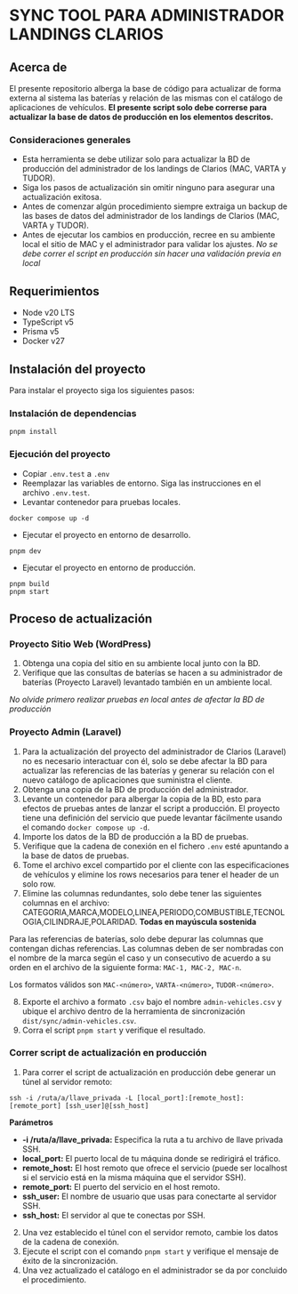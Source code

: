 # SYNC TOOL PARA ADMINISTRADOR LANDINGS CLARIOS

## Acerca de

El presente repositorio alberga la base de código para actualizar de forma externa al sistema las baterías y relación de las mismas con el catálogo de aplicaciones de vehículos. **El presente script solo debe correrse para actualizar la base de datos de producción en los elementos descritos.**

### Consideraciones generales

- Esta herramienta se debe utilizar solo para actualizar la BD de producción del administrador de los landings de Clarios (MAC, VARTA y TUDOR).
- Siga los pasos de actualización sin omitir ninguno para asegurar una actualización exitosa.
- Antes de comenzar algún procedimiento siempre extraiga un backup de las bases de datos del administrador de los landings de Clarios (MAC, VARTA y TUDOR).
- Antes de ejecutar los cambios en producción, recree en su ambiente local el sitio de MAC y el administrador para validar los ajustes. _No se debe correr el script en producción sin hacer una validación previa en local_

## Requerimientos

- Node v20 LTS
- TypeScript v5
- Prisma v5
- Docker v27

## Instalación del proyecto

Para instalar el proyecto siga los siguientes pasos:

### Instalación de dependencias

```
pnpm install
```

### Ejecución del proyecto

- Copiar `.env.test` a `.env`
- Reemplazar las variables de entorno. Siga las instrucciones en el archivo `.env.test`.
- Levantar contenedor para pruebas locales.

```
docker compose up -d
```

- Ejecutar el proyecto en entorno de desarrollo.

```
pnpm dev
```

- Ejecutar el proyecto en entorno de producción.

```
pnpm build
pnpm start
```

## Proceso de actualización

### Proyecto Sitio Web (WordPress)

1. Obtenga una copia del sitio en su ambiente local junto con la BD.
2. Verifique que las consultas de baterías se hacen a su administrador de baterías (Proyecto Laravel) levantado también en un ambiente local.

_No olvide primero realizar pruebas en local antes de afectar la BD de producción_

### Proyecto Admin (Laravel)

1. Para la actualización del proyecto del administrador de Clarios (Laravel) no es necesario interactuar con él, solo se debe afectar la BD para actualizar las referencias de las baterías y generar su relación con el nuevo catálogo de aplicaciones que suministra el cliente.
2. Obtenga una copia de la BD de producción del administrador.
3. Levante un contenedor para albergar la copia de la BD, esto para efectos de pruebas antes de lanzar el script a producción. El proyecto tiene una definición del servicio que puede levantar fácilmente usando el comando `docker compose up -d`.
4. Importe los datos de la BD de producción a la BD de pruebas.
5. Verifique que la cadena de conexión en el fichero `.env` esté apuntando a la base de datos de pruebas.
6. Tome el archivo excel compartido por el cliente con las especificaciones de vehículos y elimine los rows necesarios para tener el header de un solo row.
7. Elimine las columnas redundantes, solo debe tener las siguientes columnas en el archivo: CATEGORIA,MARCA,MODELO,LINEA,PERIODO,COMBUSTIBLE,TECNOLOGIA,CILINDRAJE,POLARIDAD. **Todas en mayúscula sostenida**

Para las referencias de baterías, solo debe depurar las columnas que contengan dichas referencias. Las columnas deben de ser nombradas con el nombre de la marca según el caso y un consecutivo de acuerdo a su orden en el archivo de la siguiente forma: `MAC-1, MAC-2, MAC-n`.

Los formatos válidos son `MAC-<número>`, `VARTA-<número>`, `TUDOR-<número>`.

8. Exporte el archivo a formato `.csv` bajo el nombre `admin-vehicles.csv` y ubique el archivo dentro de la herramienta de sincronización `dist/sync/admin-vehicles.csv`.
9. Corra el script `pnpm start` y verifique el resultado.

### Correr script de actualización en producción

1. Para correr el script de actualización en producción debe generar un túnel al servidor remoto:

```
ssh -i /ruta/a/llave_privada -L [local_port]:[remote_host]:[remote_port] [ssh_user]@[ssh_host]
```

**Parámetros**

- **-i /ruta/a/llave_privada:** Especifica la ruta a tu archivo de llave privada SSH.
- **local_port:** El puerto local de tu máquina donde se redirigirá el tráfico.
- **remote_host:** El host remoto que ofrece el servicio (puede ser localhost si el servicio está en la misma máquina que el servidor SSH).
- **remote_port:** El puerto del servicio en el host remoto.
- **ssh_user:** El nombre de usuario que usas para conectarte al servidor SSH.
- **ssh_host:** El servidor al que te conectas por SSH.

2. Una vez establecido el túnel con el servidor remoto, cambie los datos de la cadena de conexión.
3. Ejecute el script con el comando `pnpm start` y verifique el mensaje de éxito de la sincronización.
4. Una vez actualizado el catálogo en el administrador se da por concluido el procedimiento.
